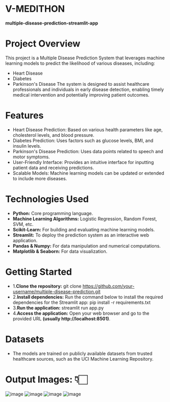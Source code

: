 # V-MEDITHON

**multiple-disease-prediction-streamlit-app**

# Project Overview
This project is a Multiple Disease Prediction System that leverages machine learning models to predict the likelihood of various diseases, including:
- Heart Disease
- Diabetes
- Parkinson's Disease
The system is designed to assist healthcare professionals and individuals in early disease detection, enabling timely medical intervention and potentially improving patient outcomes.

# Features
- Heart Disease Prediction: Based on various health parameters like age, cholesterol levels, and blood pressure.
- Diabetes Prediction: Uses factors such as glucose levels, BMI, and insulin levels.
- Parkinson's Disease Prediction: Uses data points related to speech and motor symptoms.
- User-Friendly Interface: Provides an intuitive interface for inputting patient data and receiving predictions.
- Scalable Models: Machine learning models can be updated or extended to include more diseases.

# Technologies Used
- **Python:** Core programming language.
- **Machine Learning Algorithms:** Logistic Regression, Random Forest, SVM, etc.
- **Scikit-Learn:** For building and evaluating machine learning models.
- **Streamlit:** To deploy the prediction system as an interactive web application.
- **Pandas & Numpy:** For data manipulation and numerical computations.
- **Matplotlib & Seaborn:** For data visualization.

# Getting Started
- 1.**Clone the repository:** git clone https://github.com/your-username/multiple-disease-prediction.git
- 2.**Install dependencies:**
Run the command below to install the required dependencies for the Streamlit app: pip install -r requirements.txt
- 3.**Run the application:** streamlit run app.py
- 4.**Access the application:** Open your web browser and go to the provided URL **(usually http://localhost:8501)**.

# Datasets
- The models are trained on publicly available datasets from trusted healthcare sources, such as the UCI Machine Learning Repository.

# Output Images: 👇🏻
![image](https://github.com/user-attachments/assets/5846d472-dab8-486f-8b15-520db3eaf548)
![image](https://github.com/user-attachments/assets/cb09256c-c0a4-47fb-8c61-fa2a4978b751)
![image](https://github.com/user-attachments/assets/511d745a-d60a-412f-a488-9076bde068ff)
![image](https://github.com/user-attachments/assets/7ea92ed0-0259-4105-866c-0687fbdba509)
